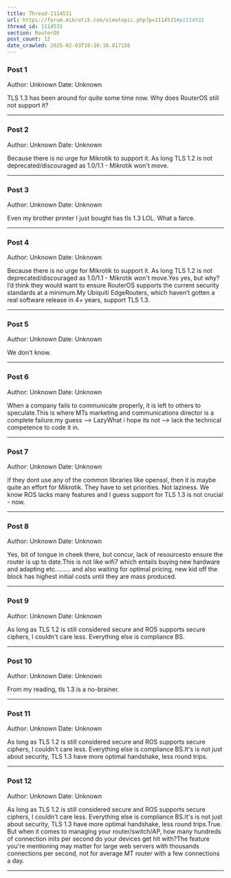 ```yaml
---
title: Thread-1114531
url: https://forum.mikrotik.com/viewtopic.php?p=1114531#p1114531
thread_id: 1114531
section: RouterOS
post_count: 12
date_crawled: 2025-02-03T16:16:10.817156
---
```


### Post 1
Author: Unknown
Date: Unknown

TLS 1.3 has been around for quite some time now. Why does RouterOS still not support it?

---
### Post 2
Author: Unknown
Date: Unknown

Because there is no urge for Mikrotik to support it. As long TLS 1.2 is not deprecated/discouraged as 1.0/1.1 - Mikrotik won't move.

---
### Post 3
Author: Unknown
Date: Unknown

Even my brother printer I just bought has tls 1.3 LOL.   What a farce.

---
### Post 4
Author: Unknown
Date: Unknown

Because there is no urge for Mikrotik to support it. As long TLS 1.2 is not deprecated/discouraged as 1.0/1.1 - Mikrotik won't move.Yes yes, but why? I’d think they would want to ensure RouterOS supports the current security standards at a minimum.My Ubiquiti EdgeRouters, which haven’t gotten a real software release in 4+ years, support TLS 1.3.

---
### Post 5
Author: Unknown
Date: Unknown

We don't know.

---
### Post 6
Author: Unknown
Date: Unknown

When a company fails to communicate properly, it is  left to others to  speculate.This is where MTs marketing and communications director is a complete failure.my guess --> LazyWhat i hope its not --> lack the technical competence to code it in.

---
### Post 7
Author: Unknown
Date: Unknown

if they dont use any of the common libraries like openssl, then it is maybe quite an effort for Mikrotik. They have to set priorities. Not laziness. We know ROS lacks many features and I guess support for TLS 1.3 is not crucial - now.

---
### Post 8
Author: Unknown
Date: Unknown

Yes, bit of tongue in cheek  there,  but concur,   lack of resourcesto ensure  the router is up to date.This is not like wifi7  which entails buying new hardware and adapting etc......... and also waiting for optimal pricing, new kid off the block has highest initial costs until they are mass produced.

---
### Post 9
Author: Unknown
Date: Unknown

As long as TLS 1.2 is still considered secure and ROS supports secure ciphers, I couldn't care less. Everything else is compliance BS.

---
### Post 10
Author: Unknown
Date: Unknown

From my reading,  tls 1.3 is a no-brainer.

---
### Post 11
Author: Unknown
Date: Unknown

As long as TLS 1.2 is still considered secure and ROS supports secure ciphers, I couldn't care less. Everything else is compliance BS.It's is not just about security, TLS 1.3 have more optimal handshake, less round trips.

---
### Post 12
Author: Unknown
Date: Unknown

As long as TLS 1.2 is still considered secure and ROS supports secure ciphers, I couldn't care less. Everything else is compliance BS.It's is not just about security, TLS 1.3 have more optimal handshake, less round trips.True. But when it comes to managing your router/switch/AP, how many hundreds of connection inits per second do your devices get hit with?The feature you're mentioning may matter for large web servers with thousands connections per second, not for average MT router with a few connections a day.

---
